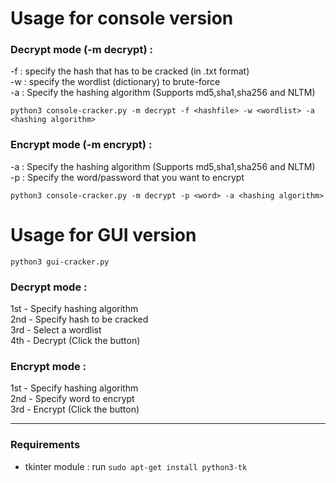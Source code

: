 # Usage for console version

### Decrypt mode (-m decrypt) :
-f : specify the hash that has to be cracked (in .txt format)<br>
-w : specify the wordlist (dictionary) to brute-force<br>
-a : Specify the hashing algorithm (Supports md5,sha1,sha256 and NLTM)<br>

```
python3 console-cracker.py -m decrypt -f <hashfile> -w <wordlist> -a <hashing algorithm>
```

### Encrypt mode (-m encrypt) :
-a : Specify the hashing algorithm (Supports md5,sha1,sha256 and NLTM)<br>
-p : Specify the word/password that you want to encrypt<br>

```
python3 console-cracker.py -m decrypt -p <word> -a <hashing algorithm>
```

# Usage for GUI version

```
python3 gui-cracker.py
```
### Decrypt mode :

1st - Specify hashing algorithm <br>
2nd - Specify hash to be cracked<br>
3rd - Select a wordlist<br>
4th - Decrypt (Click the button)<br>

### Encrypt mode :

1st - Specify hashing algorithm <br>
2nd - Specify word to encrypt<br>
3rd - Encrypt (Click the button)<br>

***

### Requirements
- tkinter module : run ```sudo apt-get install python3-tk```
